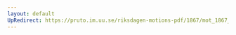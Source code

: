 ```yaml
---
layout: default
UpRedirect: https://pruto.im.uu.se/riksdagen-motions-pdf/1867/mot_1867__fk__reg/mot_1867__fk__reg-002.pdf
---
```

